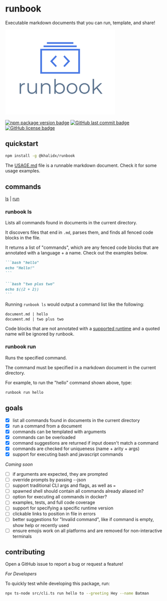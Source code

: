 # runbook

Executable markdown documents that you can run, template, and share!

<img src="https://raw.githubusercontent.com/khalidx/runbook/main/logo.png" alt="Runbook - Executable markdown documents that you can run, template, and share!" width="350px">

[![npm package version badge](https://img.shields.io/npm/v/@khalidx/runbook.svg?style=flat-square)](https://www.npmjs.com/package/@khalidx/runbook)
[![GitHub last commit badge](https://img.shields.io/github/last-commit/khalidx/runbook.svg?style=flat-square)](https://github.com/khalidx/runbook/commits/main)
[![GitHub license badge](https://img.shields.io/github/license/khalidx/runbook.svg?style=flat-square)](https://github.com/khalidx/runbook/blob/main/LICENSE)

## quickstart

```bash "install"
npm install -g @khalidx/runbook
```

The [USAGE.md](./USAGE.md) file is a runnable markdown document. Check it for some usage examples.

## commands

[ls](#runbook-ls) | [run](#runbook-run)

### runbook ls

Lists all commands found in documents in the current directory.

It discovers files that end in `.md`, parses them, and finds
all fenced code blocks in the file.

It returns a list of "commands", which are any fenced code blocks
that are annotated with a language + a name. Check out the
examples below.

````markdown
```bash "hello"
echo "Hello!"
```

```bash "two plus two"
echo $((2 + 2))
```
````

Running `runbook ls` would output a command list like the following:

```text
document.md | hello
document.md | two plus two
```

Code blocks that are not annotated with a [supported runtime](USAGE.md#supported-runtimes) and a quoted name
will be ignored by runbook.

### runbook run

Runs the specified command.

The command must be specified in a markdown document in the current directory.

For example, to run the "hello" command shown above, type:

```bash
runbook run hello
```

## goals

- [x] list all commands found in documents in the current directory
- [x] run a command from a document
- [x] commands can be templated with arguments
- [x] commands can be overloaded
- [x] command suggestions are returned if input doesn't match a command
- [x] commands are checked for uniqueness (name + arity + args)
- [x] support for executing bash and javascript commands

*Coming soon*

- [ ] if arguments are expected, they are prompted
- [ ] override prompts by passing --json
- [ ] support traditional CLI args and flags, as well as `=`
- [ ] spawned shell should contain all commands already aliased in?
- [ ] option for executing all commands in docker?
- [ ] examples, tests, and full code coverage
- [ ] support for specifying a specific runtime version
- [ ] clickable links to position in file in errors
- [ ] better suggestions for "Invalid command", like if command is empty, show help or recently used
- [ ] ensure emojis work on all platforms and are removed for non-interactive terminals

## contributing

Open a GitHub issue to report a bug or request a feature!

*For Developers*

To quickly test while developing this package, run:

```bash "test"
npx ts-node src/cli.ts run hello to --greeting Hey --name Batman
```
